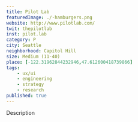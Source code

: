 ```yaml
---
title: Pilot Lab
featuredImage: ./-hamburgers.png
website: http://www.pilotlab.com/
twit: thepilotlab
inst: pilot.lab
category: P
city: Seattle
neighborhood: Capitol Hill
size: Medium (11-40)
place: [-122.31962844232946,47.612600418739866]
tags:
    - ux/ui
    - engineering
    - strategy
    - research
published: true
---
```


Description
